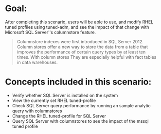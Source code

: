 # Goal:
After completing this scenario, users will be able to use, and modify RHEL tuned profiles using tuned-adm, and see the impact of that change with Microsoft SQL Server''s columnstore feature.

> Columnstore indexes were first introduced in SQL Server 2012. Column stores offer a new way to store the data from a table that improves the performance of certain query types by at least ten times. With column stores They are especially helpful with fact tables in data warehouses.

# Concepts included in this scenario:
* Verify whether SQL Server is installed on the system
* View the currently set RHEL tuned-profile 
* Check SQL Server query performance by running an sample analytic query with columnstores
* Change the RHEL tuned-profile for SQL Server
* Query SQL Server with columnstores to see the impact of the mssql tuned profile


